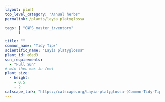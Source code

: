 ```yaml
---
layout: plant                                                              
top_level_category: "Annual herbs"
permalink: /plants/layia_platyglossa

tags: [ "CNPS_master_inventory"
      ]

title: ""
common_name: "Tidy Tips"
scientific_name: "Layia platyglossa"
plant_id: e6ed3
sun_requirements:
  - "Full Sun"
# min then max in feet
plant_size:
  - height: 
    - 0.5
    - 2
calscape_link: "https://calscape.org/Layia-platyglossa-(Common-Tidy-Tips)"
---
```


